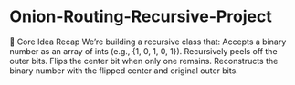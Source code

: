 # Onion-Routing-Recursive-Project
🧠 Core Idea Recap
We’re building a recursive class that:
Accepts a binary number as an array of ints (e.g., {1, 0, 1, 0, 1}).
Recursively peels off the outer bits.
Flips the center bit when only one remains.
Reconstructs the binary number with the flipped center and original outer bits.
